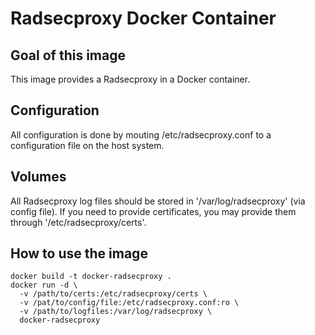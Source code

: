 # Radsecproxy Docker Container

## Goal of this image

This image provides a Radsecproxy in a Docker container.


## Configuration

All configuration is done by mouting /etc/radsecproxy.conf to a configuration file on the host system.

## Volumes

All Radsecproxy log files should be stored in '/var/log/radsecproxy' (via config file).
If you need to provide certificates, you may provide them through '/etc/radsecproxy/certs'.

## How to use the image

```
docker build -t docker-radsecproxy .
docker run -d \
  -v /path/to/certs:/etc/radsecproxy/certs \
  -v /pat/to/config/file:/etc/radsecproxy.conf:ro \
  -v /path/to/logfiles:/var/log/radsecproxy \
  docker-radsecproxy
```
